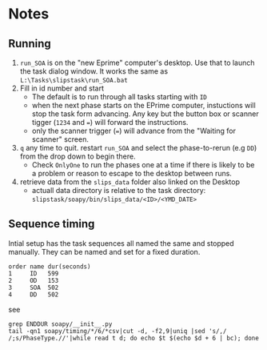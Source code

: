 # Notes
## Running
1. `run_SOA` is on the "new Eprime" computer's desktop. Use that to launch the task dialog window. It works the same as `L:\Tasks\slipstask\run_SOA.bat`
2. Fill in id number and start
   * The default is to run through all tasks starting with `ID`
   * when the next phase starts on the EPrime computer, instuctions will stop the task form advancing. Any key but the button box or scanner tigger (`1234` and `=`) will forward the instructions.
   * only the scanner trigger (`=`) will advance from the "Waiting for scanner" screen.
3. `q` any time to quit. restart `run_SOA` and select the phase-to-rerun (e.g `DD`) from the drop down to begin there.
   * Check `OnlyOne` to run the phases one at a time if there is likely to be a problem or reason to escape to the desktop between runs.
4. retrieve data from the `slips_data` folder also linked on the Desktop
   * actuall data directory is relative to the task directory: `slipstask/soapy/bin/slips_data/<ID>/<YMD_DATE>`

## Sequence timing

Intial setup has the task sequences all named the same and stopped manually. They can be named and set for a fixed duration.

```
order name dur(seconds)
1     ID   599
2     OD   153
3     SOA  502
4     DD   502
```

see 
```
grep ENDDUR soapy/__init__.py
tail -qn1 soapy/timing/*/6/*csv|cut -d, -f2,9|uniq |sed 's/,/ /;s/PhaseType.//'|while read t d; do echo $t $(echo $d + 6 | bc); done
```
